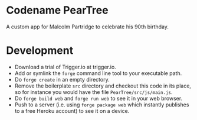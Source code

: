 Codename PearTree
=================

A custom app for Malcolm Partridge to celebrate his 90th birthday.

# Development

- Download a trial of Trigger.io at trigger.io.
- Add or symlink the `forge` command line tool to your executable path.
- Do `forge create` in an empty directory.
- Remove the boilerplate `src` directory and checkout this code in its place, so for instance you would have the file `PearTree/src/js/main.js`.
- Do `forge build web` and `forge run web` to see it in your web browser.
- Push to a server (i.e. using `forge package web` which instantly publishes to a free Heroku account) to see it on a device.